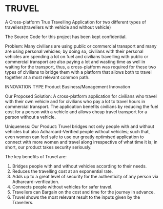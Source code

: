 # TRUVEL
A Cross-platform True Travelling Application for two different types of travellers(travellers with vehicle and without vehicle)

The Source Code for this project has been kept confidential.

Problem:
Many civilians are using public or commercial transport and many are using personal vehicles; by doing so, civilians with their personal vehicles are spending a lot on fuel and civilians travelling with public or commercial transport are also paying a lot and wasting time as well in waiting for the transport, thus, a cross-platform was required for these two types of civilians to bridge them with a platform that allows both to travel together at a most relevant common path. 

INNOVATION TYPE
Product
Business/Management Innovation

Our Proposed Solution:
A cross-platform application for civilians who travel with their own vehicle and for civilians who pay a lot to travel hours in commercial transport. The application benefits civilians by reducing the fuel cost for a person with a vehicle and allows cheap travel transport for a person without a vehicle.

Uniqueness:
Our Product: Truvel bridges not only people with and without vehicles but also Adharcard-Verified people without vehicles; such that, even women can feel safe to use our greatly optimised application to connect with more women and travel along irrespective of what time it is; in short, our product takes security seriously.

The key benefits of Truvel are:
1. Bridges people with and without vehicles according to their needs.
2. Reduces the travelling cost at an exponential rate.
3. Adds up to a great level of security for the authenticity of any person via Adharcard-verification.
4. Connects people without vehicles for safer travel.
5. Travellers can Bargain on the cost and time for the journey in advance.
6. Truvel shows the most relevant result to the inputs given by the Travellers.

